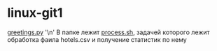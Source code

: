 # linux-git1
[greetings.py](greetings.py) '\n'
В папке лежит [process.sh](process.sh), задачей которого лежит обработка фаила hotels.csv и получение статистик по нему
